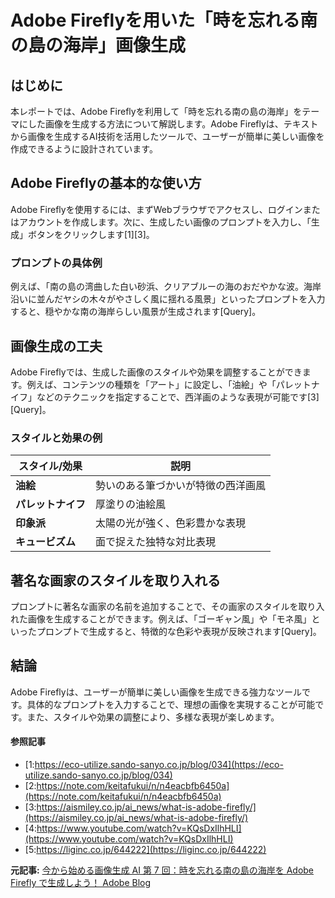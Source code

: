 # Adobe Fireflyを用いた「時を忘れる南の島の海岸」画像生成

## はじめに

本レポートでは、Adobe Fireflyを利用して「時を忘れる南の島の海岸」をテーマにした画像を生成する方法について解説します。Adobe Fireflyは、テキストから画像を生成するAI技術を活用したツールで、ユーザーが簡単に美しい画像を作成できるように設計されています。

## Adobe Fireflyの基本的な使い方

Adobe Fireflyを使用するには、まずWebブラウザでアクセスし、ログインまたはアカウントを作成します。次に、生成したい画像のプロンプトを入力し、「生成」ボタンをクリックします[1][3]。

### プロンプトの具体例

例えば、「南の島の湾曲した白い砂浜、クリアブルーの海のおだやかな波。海岸沿いに並んだヤシの木々がやさしく風に揺れる風景」といったプロンプトを入力すると、穏やかな南の海岸らしい風景が生成されます[Query]。

## 画像生成の工夫

Adobe Fireflyでは、生成した画像のスタイルや効果を調整することができます。例えば、コンテンツの種類を「アート」に設定し、「油絵」や「パレットナイフ」などのテクニックを指定することで、西洋画のような表現が可能です[3][Query]。

### スタイルと効果の例

| スタイル/効果 | 説明 |
|---------------|------|
| **油絵** | 勢いのある筆づかいが特徴の西洋画風 |
| **パレットナイフ** | 厚塗りの油絵風 |
| **印象派** | 太陽の光が強く、色彩豊かな表現 |
| **キュービズム** | 面で捉えた独特な対比表現 |

## 著名な画家のスタイルを取り入れる

プロンプトに著名な画家の名前を追加することで、その画家のスタイルを取り入れた画像を生成することができます。例えば、「ゴーギャン風」や「モネ風」といったプロンプトで生成すると、特徴的な色彩や表現が反映されます[Query]。

## 結論

Adobe Fireflyは、ユーザーが簡単に美しい画像を生成できる強力なツールです。具体的なプロンプトを入力することで、理想の画像を実現することが可能です。また、スタイルや効果の調整により、多様な表現が楽しめます。

#### 参照記事
- [1:https://eco-utilize.sando-sanyo.co.jp/blog/034](https://eco-utilize.sando-sanyo.co.jp/blog/034)
- [2:https://note.com/keitafukui/n/n4eacbfb6450a](https://note.com/keitafukui/n/n4eacbfb6450a)
- [3:https://aismiley.co.jp/ai_news/what-is-adobe-firefly/](https://aismiley.co.jp/ai_news/what-is-adobe-firefly/)
- [4:https://www.youtube.com/watch?v=KQsDxIlhHLI](https://www.youtube.com/watch?v=KQsDxIlhHLI)
- [5:https://liginc.co.jp/644222](https://liginc.co.jp/644222)


**元記事:** [今から始める画像生成 AI 第 7 回：時を忘れる南の島の海岸を Adobe Firefly で生成しよう！ Adobe Blog](https://blog.adobe.com/jp/publish/2025/03/06/cc-firefly-lets-start-adobe-firefly-07-southern-island-beach)